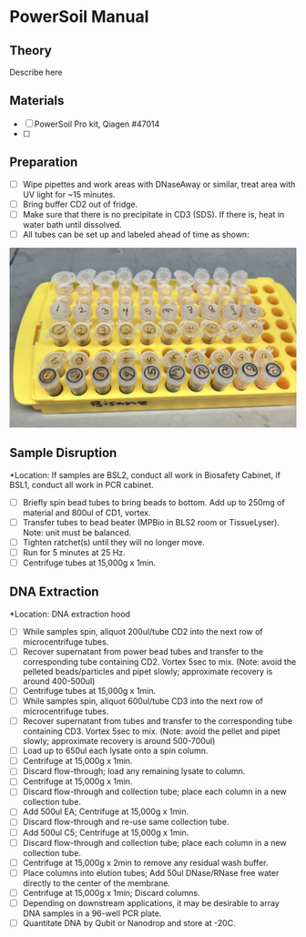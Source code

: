 # PowerSoil Manual

## Theory

Describe here

## Materials

- [ ] PowerSoil Pro kit, Qiagen #47014
- [ ] 

## Preparation
- [ ] Wipe pipettes and work areas with DNaseAway or similar, treat area with UV light for ~15 minutes.
- [ ] Bring buffer CD2 out of fridge.
- [ ] Make sure that there is no precipitate in CD3 (SDS). If there is, heat in water bath until dissolved.
- [ ] All tubes can be set up and labeled ahead of time as shown:

![](https://github.com/BisanzLab/OHMC_Colaboratory/blob/main/Misc/images/Tube_rack_PS.jpeg)

  ## Sample Disruption

*Location: If samples are BSL2, conduct all work in Biosafety Cabinet, if BSL1, conduct all work in PCR cabinet.

- [ ] Briefly spin bead tubes to bring beads to bottom. Add up to 250mg of material and 800ul of CD1, vortex.
- [ ] Transfer tubes to bead beater (MPBio in BLS2 room or TissueLyser). Note: unit must be balanced. 
- [ ] Tighten ratchet(s) until they will no longer move.
- [ ] Run for 5 minutes at 25 Hz.
- [ ] Centrifuge tubes at 15,000g x 1min.

## DNA Extraction
*Location: DNA extraction hood

- [ ] While samples spin, aliquot 200ul/tube CD2 into the next row of microcentrifuge tubes.
- [ ]	Recover supernatant from power bead tubes and transfer to the corresponding tube containing CD2. Vortex 5sec to mix. (Note: avoid the pelleted beads/particles and pipet slowly; approximate recovery is around 400-500ul)
- [ ]	Centrifuge tubes at 15,000g x 1min.
- [ ]	While samples spin, aliquot 600ul/tube CD3 into the next row of microcentrifuge tubes.
- [ ]	Recover supernatant from tubes and transfer to the corresponding tube containing CD3. Vortex 5sec to mix. (Note: avoid the pellet and pipet slowly; approximate recovery is around 500-700ul)
- [ ]	Load up to 650ul each lysate onto a spin column.
- [ ] Centrifuge at 15,000g x 1min.
- [ ] Discard flow-through; load any remaining lysate to column.
- [ ] Centrifuge at 15,000g x 1min.
- [ ] Discard flow-through and collection tube; place each column in a new collection tube.
- [ ]	Add 500ul EA; Centrifuge at 15,000g x 1min.
- [ ]	Discard flow-through and re-use same collection tube.
- [ ]	Add 500ul C5; Centrifuge at 15,000g x 1min.
- [ ]	Discard flow-through and collection tube; place each column in a new collection tube.
- [ ]	Centrifuge at 15,000g x 2min to remove any residual wash buffer.
- [ ]	Place columns into elution tubes; Add 50ul DNase/RNase free water directly to the center of the membrane.
- [ ]	Centrifuge at 15,000g x 1min; Discard columns.
- [ ]	Depending on downstream applications, it may be desirable to array DNA samples in a 96-well PCR plate. 
- [ ]	Quantitate DNA by Qubit or Nanodrop and store at -20C.
